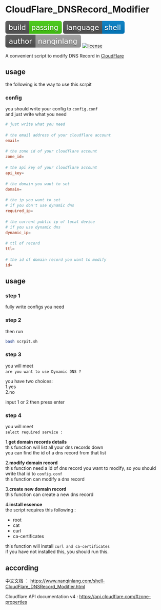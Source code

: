 # CloudFlare_DNSRecord_Modifier
[![Build Status](https://github.com/SuzukazeAoran/SVG/blob/master/build%20passing.svg)](https://github.com/nanqinlang/CloudFlare_DNSRecord_Modifier)
[![language](https://github.com/SuzukazeAoran/SVG/blob/master/language-shell-blue.svg)](https://github.com/nanqinlang/CloudFlare_DNSRecord_Modifier)
[![author](https://github.com/SuzukazeAoran/SVG/blob/master/author-nanqinlang-lightgrey.svg)](https://github.com/nanqinlang/CloudFlare_DNSRecord_Modifier)
[![license](https://github.com/SuzukazeAoran/SVG/blob/master/license-GNU3.0-orange.svg)](https://github.com/nanqinlang/CloudFlare_DNSRecord_Modifier)

A convenient script to modify DNS Record in [CloudFlare](https://www.cloudflare.com)

## usage
the following is the way to use this scrpit

### config

you should write your config to `config.conf`  
and just write what you need

```conf
# just write what you need

# the email address of your cloudflare account
email=

# the zone id of your cloudflare account
zone_id=

# the api key of your cloudflare account
api_key=

# the domain you want to set
domain=

# the ip you want to set
# if you don't use dynamic dns
required_ip=

# the current public ip of local device
# if you use dynamic dns
dynamic_ip=

# ttl of record
ttl=

# the id of domain record you want to modify
id=
```

## usage

### step 1
fully write configs you need

### step 2
then run
```bash
bash scrpit.sh
```

### step 3
you will meet  
`are you want to use Dynamic DNS ?`

you have two choices:  
1.yes  
2.no

input 1 or 2 then press enter

### step 4
you will meet  
`select required service :`

1.**get domain records details**  
this function will list all your dns records down  
you can find the id of a dns record from that list  

2.**modify domain record**  
this function need a id of dns record you want to modify, so you should write that id to `config.conf`  
this function can modify a dns record

3.**create new domain record**  
this function can create a new dns record

4.**install essence**  
the script requires this following :  
- root
- cat
- curl
- ca-certificates

this function will install `curl and ca-certificates`  
if you have not installed this, you should run this.

## according

中文文档 ： https://www.nanqinlang.com/shell-CloudFlare_DNSRecord_Modifier.html

Cloudflare API documentation v4 : https://api.cloudflare.com/#zone-properties

